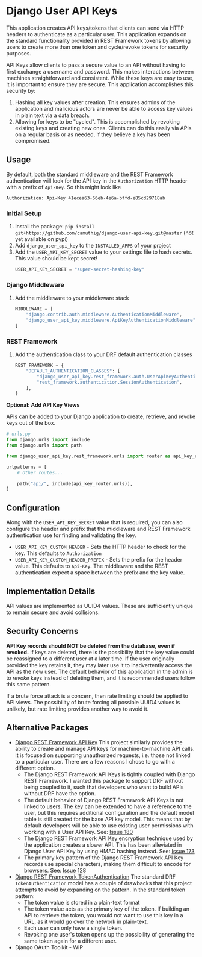 # Django User API Keys

This application creates API keys/tokens that clients can send via HTTP headers to authenticate as a particular user.
This application expands on the standard functionality provided in REST Framework tokens by allowing users to create
more than one token and cycle/revoke tokens for security purposes.

API Keys allow clients to pass a secure value to an API without having to first exchange a username and password. This
makes interactions between machines straightforward and consistent. While these keys are easy to use, it is important
to ensure they are secure. This application accomplishes this security by:

1. Hashing all key values after creation. This ensures admins of the application and malicious actors are never be able
   to access key values in plain text via a data breach.
2. Allowing for keys to be "cycled". This is accomplished by revoking existing keys and creating new ones. Clients
   can do this easily via APIs on a regular basis or as needed, if they believe a key has been compromised.

## Usage

By default, both the standard middleware and the REST Framework authentication will look for the API key in the
`Authorization` HTTP header with a prefix of `Api-Key`. So this might look like

```
Authorization: Api-Key 41ecea63-66eb-4e6a-bffd-e85cd29718ab
```

### Initial Setup
1. Install the package: `pip install git+https://github.com/camuthig/django-user-api-key.git@master` (not yet available on pypi)
2. Add `django_user_api_key` to the `INSTALLED_APPS` of your project
3. Add the `USER_API_KEY_SECRET` value to your settings file to hash secrets. This value should be kept secret!
    ```python
    USER_API_KEY_SECRET = "super-secret-hashing-key"
    ```


### Django Middleware

1. Add the middleware to your middleware stack
   ```python
   MIDDLEWARE = [
       "django.contrib.auth.middleware.AuthenticationMiddleware",
       "django_user_api_key.middleware.ApiKeyAuthenticationMiddleware",
   ]
   ```

### REST Framework

1. Add the authentication class to your DRF default authentication classes
   ```python
   REST_FRAMEWORK = {
       "DEFAULT_AUTHENTICATION_CLASSES": [
           "django_user_api_key.rest_framework.auth.UserApiKeyAuthentication",
           "rest_framework.authentication.SessionAuthentication",
       ],
   }
   ```

**Optional: Add API Key Views**

APIs can be added to your Django application to create, retrieve, and revoke keys out of the box.

```python
# urls.py
from django.urls import include
from django.urls import path

from django_user_api_key.rest_framework.urls import router as api_key_router

urlpatterns = [
    # other routes...

    path("api/", include(api_key_router.urls)),
]
```

## Configuration

Along with the `USER_API_KEY_SECRET` value that is required, you can also configure the header and prefix that the
middleware and REST Framework authentication use for finding and validating the key.

* `USER_API_KEY_CUSTOM_HEADER` - Sets the HTTP header to check for the key. This defaults to `Authorization`
* `USER_API_KEY_CUSTOM_HEADER_PREFIX` - Sets the prefix for the header value. This defaults to `Api-Key`. The middleware
    and the REST authentication expect a space between the prefix and the key value.

## Implementation Details

API values are implemented as UUID4 values. These are sufficiently unique to remain secure and avoid collisions.

## Security Concerns

**API Key records should NOT be deleted from the database, even if revoked.** If keys are deleted, there is the
possibility that the key value could be reassigned to a different user at a later time. If the user originally provided
the key retains it, they may later use it to inadvertently access the API as the new user. The default behavior of this
application in the admin is to _revoke_ keys instead of deleting them, and it is recommended users follow this same
pattern.

If a brute force attack is a concern, then rate limiting should be applied to API views. The possibility of brute
forcing all possible UUID4 values is unlikely, but rate limiting provides another way to avoid it.

## Alternative Packages

* [Django REST Framework API Key](https://florimondmanca.github.io/djangorestframework-api-key/guide/) This project
  similarly provides the ability to create and manage API keys for machine-to-machine API calls. It is focused on
  supporting unauthorized requests, i.e. those not linked to a particular user. There are a few reasons I chose to go
  with a different option.
  * The Django REST Framework API Keys is tightly coupled with Django REST Framework. I wanted this package to support
    DRF without being coupled to it, such that developers who want to build APIs without DRF have the option.
  * The default behavior of Django REST Framework API Keys is not linked to users. The key can be extended to have a
    reference to the user, but this requires additional configuration and the default model table is still created for
    the base API key model. This means that by default developers will be able to use existing user permissions with
    working with a User API Key. See: [Issue 180](https://github.com/florimondmanca/djangorestframework-api-key/issues/180)
  * The Django REST Framework API Key encryption technique used by the application creates a slower API. This has been
    alleviated in Django User API Key by using HMAC hashing instead. See:
    [Issue 173](https://github.com/florimondmanca/djangorestframework-api-key/issues/173)
  * The primary key pattern of the Django REST Framework API Key records use special characters, making them difficult
    to encode for browsers. See: [Issue 128](https://github.com/florimondmanca/djangorestframework-api-key/issues/128)
* [Django REST Framework TokenAuthentication](https://www.django-rest-framework.org/api-guide/authentication/#tokenauthentication)
  The standard DRF `TokenAuthentication` model has a couple of drawbacks that this project attempts to avoid by
  expanding on the pattern. In the standard token pattern:
  * The token value is stored in a plain-text format
  * The token value acts as the primary key of the token. If building an API to retrieve the token, you would not
    want to use this key in a URL, as it would go over the network in plain-text.
  * Each user can only have a single token.
  * Revoking one user's token opens up the possibility of generating the same token again for a different user.
* Django OAuth Toolkit - WIP
